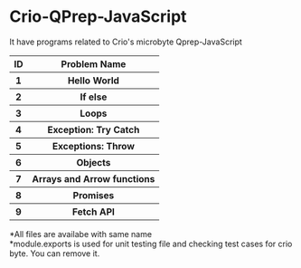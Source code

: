 # Crio-QPrep-JavaScript
It have programs related to Crio's microbyte Qprep-JavaScript
<table>
  <tr>
    <th>ID</th>
    <th>Problem Name </th>
  </tr>
    <tr>
    <th>1</th>
    <th>Hello World </th>
  </tr>
    <tr>
    <th>2</th>
    <th>If else </th>
  </tr>
    <tr>
    <th>3</th>
    <th>Loops </th>
  </tr>
    <tr>
    <th>4</th>
    <th>Exception: Try Catch </th>
  </tr>
    <tr>
    <th>5</th>
    <th>Exceptions: Throw </th>
  </tr>
    <tr>
    <th>6</th>
    <th>Objects </th>
  </tr>
    <tr>
    <th>7</th>
    <th>Arrays and Arrow functions </th>
  </tr>
      <tr>
    <th>8</th>
    <th>Promises </th>
  </tr>
      <tr>
    <th>9</th>
    <th>Fetch API </th>
  </tr>
  </table>
  
  *All files are availabe with same name
  <br>
  *module.exports is used for unit testing file and checking test cases for crio byte. You can remove it.
